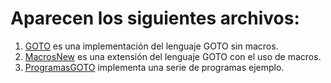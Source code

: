 # Aparecen los siguientes archivos:

1. [GOTO](https://github.com/EduPH/ModelosComputacionales/blob/master/GOTO/GOTO.hs) es una implementación del lenguaje GOTO sin macros.
2. [MacrosNew](https://github.com/EduPH/ModelosComputacionales/blob/master/GOTO/MacrosNew.hs) es una extensión del lenguaje GOTO con el uso de macros.
3. [ProgramasGOTO](https://github.com/EduPH/ModelosComputacionales/blob/master/GOTO/ProgramasGOTO.hs) implementa una serie de programas ejemplo.
